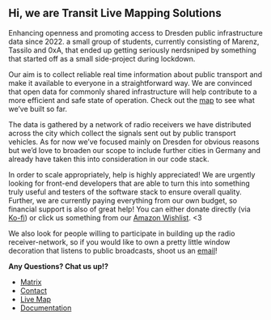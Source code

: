 ## Hi, we are Transit Live Mapping Solutions

Enhancing openness and promoting access to Dresden public infrastructure data since 2022.
a small group of students, currently consisting of Marenz, Tassilo and 0xA, that ended up getting seriously nerdsniped by something that started off as a small side-project during lockdown.

Our aim is to collect reliable real time information about public transport and make it available to everyone in a straightforward way. We are convinced that open data for commonly shared infrastructure will help contribute to a more efficient and safe state of operation. Check out the [map](https://map.tlm.solutions/) to see what we’ve built so far.

The data is gathered by a network of radio receivers we have distributed across the city which collect the signals sent out by public transport vehicles. As for now we’ve focused mainly on Dresden for obvious reasons but we’d love to broaden our scope to include further cities in Germany and already have taken this into consideration in our code stack.

In order to scale appropriately, help is highly appreciated! We are urgently looking for front-end developers that are able to turn this into something truly useful and testers of the software stack to ensure overall quality. Further, we are currently paying everything from our own budget, so financial support is also of great help! You can either donate directly (via [Ko-fi](https://ko-fi.com/dumpdvb)) or click us something from our [Amazon Wishlist](https://www.amazon.de/hz/wishlist/ls/379ZEGSLTRYWL?ref_=wl_share). <3

We also look for people willing to participate in building up the radio receiver-network, so if you would like to own a pretty little window decoration that listens to public broadcasts, shoot us an [email](mailto:hello@tlm.solutions)!

**Any Questions? Chat us up!?**
- [Matrix](https://matrix.to/#/#tlm-solutions:matrix.org)
- [Contact](mailto:hello@tlm.solutions)
- [Live Map](https://map.tlm.solutions)
- [Documentation](https://docs.tlm.solutions)
